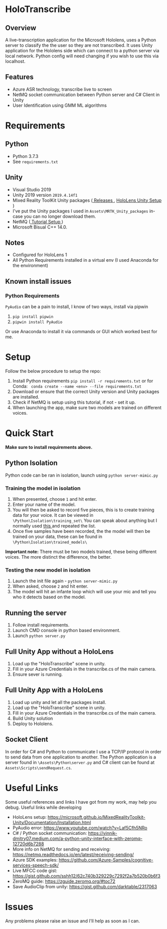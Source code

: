 # HoloTranscribe

## Overview
A live-transcription application for the Microsoft Hololens, uses a Python server to classify the the user so they are not transcribed.  It uses Unity application for the Hololens side which can connect to a python server via local network. Python config will need changing if you wish to use this via localhost. 


## Features

- Azure ASR technology, transcribe live to screen
- NetMQ socket communication between Python server and C# Client in Unity
- User Identification using GMM ML algorithms

# Requirements

## Python

- Python 3.7.3
- See `requirements.txt`

## Unity

- Visual Studio 2019
- Unity 2019 version `2019.4.14f1`
- Mixed Reality ToolKit Unity packages ([ Releases ](https://github.com/Microsoft/MixedRealityToolkit-Unity/releases), [ HoloLens Unity Setup ](https://microsoft.github.io/MixedRealityToolkit-Unity/Documentation/Installation.html))
- I've put the Unity packages I used in `Assets\MRTK_Unity_packages` in-case you can no longer download them.
- NetMQ ([ Tutorial Setup ](https://vinnik-dmitry07.medium.com/a-python-unity-interface-with-zeromq-12720d6b7288))
- Microsoft Bisual C++ 14.0.

## Notes

- Configured for HoloLens 1
- All Python Requirements installed in a virtual env (I used Anaconda for the environment)

## Known install issues

### Python Requirements

`PyAudio` can be a pain to install, I know of two ways, install via pipwin

1. `pip install pipwin `
2. `pipwin install PyAudio`

Or use Anaconda to install it via commands or GUI which worked best for me.

# Setup

Follow the below procedure to setup the repo:

1. Install Python requirements `pip install -r requirements.txt` or for Conda: ` conda create --name <env> --file requirements.txt`
2. Download or ensure that the correct Unity version and Unity packages are installed.
3. Check if NetMQ is setup using this tutorial, if not - set it up.
4. When launching the app, make sure two models are trained on different voices.

# Quick Start

**Make sure to install requirements above.**

## Python Isolation

Python code can be ran in isolation, launch using `python server-mimic.py`

### Training the model in isolation

1. When presented, choose `1` and hit enter.
2. Enter your name of the model.
3. You will then be asked to record five pieces, this is to create training data for your voice. It can be viewed in `\Python\Isolation\training_set\` You can speak about anything but I normally used [ this ](https://en.wikipedia.org/wiki/Harvard_sentences) and repeated the list.
4. Once five samples have been recorded, the the model will then be trained on your data, these can be found in `\Python\Isolation\trained_models\`

**Important note:** There must be two models trained, these being different voices. The more distinct the difference, the better.

### Testing the new model in isolation

1. Launch the init file again - `python server-mimic.py`
2. When asked, choose `2` and hit enter.
3. The model will hit an infante loop which will use your mic and tell you who it detects based on the model.

## Running the server

1. Follow install requirements.
2. Launch CMD console in python based environment.
3. Launch `python server.py`

## Full Unity App without a HoloLens

1. Load up the "HoloTranscribe" scene in unity.
2. Fill in your Azure Credentials in the transcribe.cs of the main camera.
3. Ensure sever is running.

## Full Unity App with a HoloLens

1. Load up unity and let all the packages install.
2. Load up the "HoloTranscribe" scene in unity.
3. Fill in your Azure Credentials in the transcribe.cs of the main camera.
4. Build Unity solution
5. Deploy to Hololens.

## Socket Client

In order for C# and Python to communicate I use a TCP/IP protocol in order to send data from one application to another. The Python application is a server found in `\Assets\Python\server.py` and C# client can be found at `Assets\Scripts\sendRequest.cs`.

# Useful Links

Some useful references and links I have got from my work, may help you debug.
Useful links while developing

- HoloLens setup: https://microsoft.github.io/MixedRealityToolkit-Unity/Documentation/Installation.html
- PyAudio error: https://www.youtube.com/watch?v=Laf5Cfh5NRo
- C# / Python socket communication: https://vinnik-dmitry07.medium.com/a-python-unity-interface-with-zeromq-12720d6b7288
- More info on NetMQ for sending and receiving: https://netmq.readthedocs.io/en/latest/receiving-sending/
- Azure SDK examples: https://github.com/Azure-Samples/cognitive-services-speech-sdk/
- Live MFCC code gist: https://gist.github.com/sshh12/62c740b329229c7292f2a7b520b0b6f3
- ZeroMQ guide: https://zguide.zeromq.org/#toc72
- Save AudioClip from unity: https://gist.github.com/darktable/2317063

# Issues

Any problems please raise an issue and I'll help as soon as I can.
